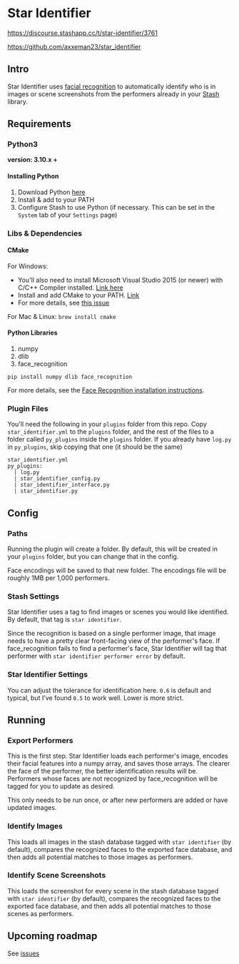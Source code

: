 # Star Identifier

https://discourse.stashapp.cc/t/star-identifier/3761

https://github.com/axxeman23/star_identifier

## Intro

Star Identifier uses [facial recognition](https://github.com/ageitgey/face_recognition) to automatically identify who is in images or scene screenshots from the performers already in your [Stash](https://github.com/stashapp/stash) library.

## Requirements

### Python3
__version: 3.10.x +__

#### Installing Python

1. Download Python [here](https://www.python.org/downloads/)
2. Install & add to your PATH
3. Configure Stash to use Python (if necessary. This can be set in the `System` tab of your `Settings` page)

### Libs & Dependencies

#### CMake

For Windows:

- You'll also need to install Microsoft Visual Studio 2015 (or newer) with C/C++ Compiler installed. [Link here](https://visualstudio.microsoft.com/downloads/)
- Install and add CMake to your PATH. [Link](https://cmake.org/download/)
- For more details, see [this issue](https://github.com/ageitgey/face_recognition/issues/175)

For Mac & Linux:
`brew install cmake`

#### Python Libraries

1. numpy
2. dlib
3. face_recognition

`pip install numpy dlib face_recognition`

For more details, see the [Face Recognition installation instructions](https://github.com/ageitgey/face_recognition#installation).

### Plugin Files

You'll need the following in your `plugins` folder from this repo. Copy `star_identifier.yml` to the `plugins` folder, and the rest of the files to a folder called `py_plugins` inside the `plugins` folder. If you already have `log.py` in `py_plugins`, skip copying that one (it should be the same)

```
star_identifier.yml
py_plugins:
  | log.py
  | star_identifier_config.py
  | star_identifier_interface.py
  | star_identifier.py
```

## Config

### Paths

Running the plugin will create a folder. By default, this will be created in your `plugins` folder, but you can change that in the config.

Face encodings will be saved to that new folder. The encodings file will be roughly 1MB per 1,000 performers.

### Stash Settings

Star Identifier uses a tag to find images or scenes you would like identified. By default, that tag is `star identifier`.

Since the recognition is based on a single performer image, that image needs to have a pretty clear front-facing view of the performer's face. If face_recognition fails to find a performer's face, Star Identifier will tag that performer with `star identifier performer error` by default.

### Star Identifier Settings

You can adjust the tolerance for identification here. `0.6` is default and typical, but I've found `0.5` to work well. Lower is more strict.

## Running

### Export Performers

This is the first step. Star Identifier loads each performer's image, encodes their facial features into a numpy array, and saves those arrays. The clearer the face of the performer, the better identification results will be. Performers whose faces are not recognized by face_recognition will be tagged for you to update as desired.

This only needs to be run once, or after new performers are added or have updated images.

### Identify Images

This loads all images in the stash database tagged with `star identifier` (by default), compares the recognized faces to the exported face database, and then adds all potential matches to those images as performers.

### Identify Scene Screenshots

This loads the screenshot for every scene in the stash database tagged with `star identifier` (by default), compares the recognized faces to the exported face database, and then adds all potential matches to those scenes as performers.

## Upcoming roadmap

See [issues](https://github.com/axxeman23/star_identifier/issues)
